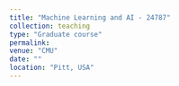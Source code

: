 ```yaml
---
title: "Machine Learning and AI - 24787"
collection: teaching
type: "Graduate course"
permalink: 
venue: "CMU"
date: ""
location: "Pitt, USA"
---
```

